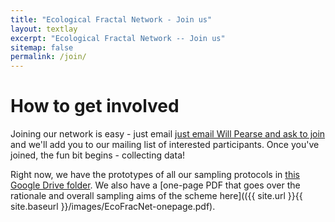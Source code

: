```yaml
---
title: "Ecological Fractal Network - Join us"
layout: textlay
excerpt: "Ecological Fractal Network -- Join us"
sitemap: false
permalink: /join/
---
```


# How to get involved

Joining our network is easy - just email [just email Will Pearse and ask to join](mailto:will.pearse@imperial.ac.uk) and we'll add you to our mailing list of interested participants. Once you've joined, the fun bit begins - collecting data!

Right now, we have the prototypes of all our sampling protocols in [this Google Drive folder](https://drive.google.com/drive/folders/1C2mjuh-kftlMhfzv2RfKRYQgWoH5fc3W?usp=sharing). We also have a [one-page PDF that goes over the rationale and overall sampling aims of the scheme here](({{ site.url }}{{ site.baseurl }}/images/EcoFracNet-onepage.pdf).
